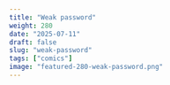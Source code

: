 ```yaml
---
title: "Weak password"
weight: 280
date: "2025-07-11"
draft: false
slug: "weak-password"
tags: ["comics"]
image: "featured-280-weak-password.png"
---
```

